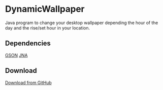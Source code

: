 # DynamicWallpaper
Java program to change your desktop wallpaper depending the hour of the day and the rise/set hour in your location.

## Dependencies
[GSON](https://github.com/google/gson)
[JNA](https://github.com/java-native-access/jna)

## Download
[Download from GitHub](https://github.com/NikoConn/DynamicWallpaper/releases/)
